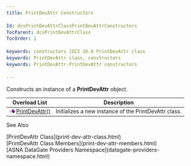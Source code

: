 ```yaml
---
title: PrintDevAttr Constructors

Id: dcsPrintDevAttrClassPrintDevAttrConstructors
TocParent: dcsPrintDevAttrClass
TocOrder: 1

keywords: constructors [DCS 16.0 PrintDevAttr class
keywords: PrintDevAttr class, constructors
keywords: PrintDevAttr.PrintDevAttr constructors

---
```


Constructs an instance of a **PrintDevAttr** object.
<br />



| Overload List | Description |
| ---- | ---- |
| <img height="11" alt="public property" src="images/public-method.gif" width="15" border="0" x-maintain-ratio="TRUE" /> [ PrintDevAttr()](print-dev-attr-class-print-dev-attr-constructor.html) | Initializes a new instance of the PrintDevAttr class. |



See Also

<dl />
      [PrintDevAttr Class](print-dev-attr-class.html)
      <br />
      [PrintDevAttr Class Members](print-dev-attr-members.html)
      <br />
      [ASNA DataGate Providers Namespace](datagate-providers-namespace.html)


